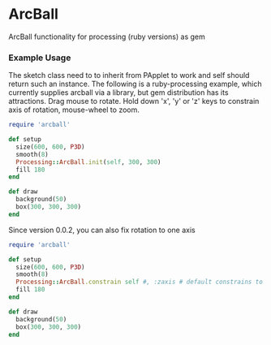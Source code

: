 # ArcBall
ArcBall functionality for processing (ruby versions) as gem

### Example Usage 
The sketch class need to to inherit from PApplet to work and self should return such an instance. The following is a ruby-processing example, which currently supplies arcball via a library, but gem distribution has its attractions. Drag mouse to rotate. Hold down 'x', 'y' or 'z' keys to constrain axis of rotation, mouse-wheel to zoom.

```ruby
require 'arcball'

def setup
  size(600, 600, P3D)
  smooth(8)
  Processing::ArcBall.init(self, 300, 300)
  fill 180
end

def draw
  background(50)  
  box(300, 300, 300)
end
```
Since version 0.0.2, you can also fix rotation to one axis

```ruby
require 'arcball'

def setup
  size(600, 600, P3D)
  smooth(8)
  Processing::ArcBall.constrain self #, :zaxis # default constrains to y-axis
  fill 180
end

def draw
  background(50)  
  box(300, 300, 300)
end
```
